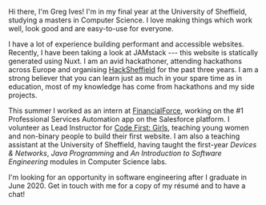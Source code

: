 Hi there, I'm Greg Ives! I'm in my final year at the University of Sheffield, studying a masters in Computer Science. I love making things which work well, look good and are easy-to-use for everyone.

I have a lot of experience building performant and accessible websites. Recently, I have been taking a look at JAMstack --- this website is statically generated using Nuxt. I am an avid hackathoner, attending hackathons across Europe and organising [HackSheffield](https://hacksheffield.co) for the past three years. I am a strong believer that you can learn just as much in your spare time as in education, most of my knowledge has come from hackathons and my side projects.

This summer I worked as an intern at [FinancialForce](https://financialforce.com), working on the #1 Professional Services Automation app on the Salesforce platform. I volunteer as Lead Instructor for [Code First: Girls](https://codefirstgirls.org.uk), teaching young women and non-binary people to build their first website. I am also a teaching assistant at the University of Sheffield, having taught the first-year _Devices & Networks_, _Java Programming_ and _An Introduction to Software Engineering_ modules in Computer Science labs.

I'm looking for an opportunity in software engineering after I graduate in June 2020. <nuxt-link to="/contact">Get in touch with me</nuxt-link> for a copy of my résumé and to have a chat!
